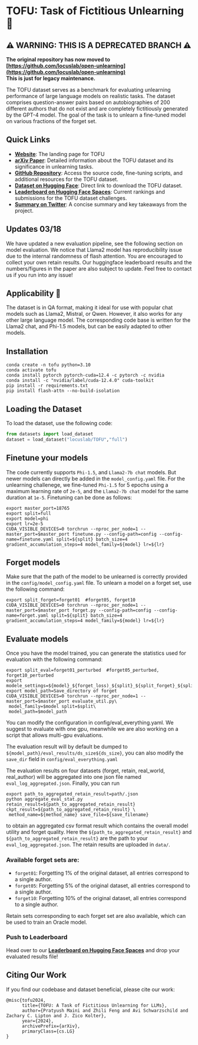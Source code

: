 # TOFU: Task of Fictitious Unlearning 🍢

## ⚠️ **WARNING: THIS IS A DEPRECATED BRANCH** ⚠️
**The original repository has now moved to [https://github.com/locuslab/open-unlearning](https://github.com/locuslab/open-unlearning)**   
**This is just for legacy maintenance.**

The TOFU dataset serves as a benchmark for evaluating unlearning performance of large language models on realistic tasks. The dataset comprises question-answer pairs based on autobiographies of 200 different authors that do not exist and are completely fictitiously generated by the GPT-4 model. The goal of the task is to unlearn a fine-tuned model on various fractions of the forget set.

## Quick Links

- [**Website**](https://locuslab.github.io/tofu): The landing page for TOFU
- [**arXiv Paper**](http://arxiv.org/abs/2401.06121): Detailed information about the TOFU dataset and its significance in unlearning tasks.
- [**GitHub Repository**](https://github.com/locuslab/open-unlearning): Access the source code, fine-tuning scripts, and additional resources for the TOFU dataset.
- [**Dataset on Hugging Face**](https://huggingface.co/datasets/locuslab/TOFU): Direct link to download the TOFU dataset.
- [**Leaderboard on Hugging Face Spaces**](https://huggingface.co/spaces/locuslab/tofu_leaderboard): Current rankings and submissions for the TOFU dataset challenges.
- [**Summary on Twitter**](https://x.com/_akhaliq/status/1745643293839327268): A concise summary and key takeaways from the project.

## Updates 03/18
We have updated a new evaluation pipeline, see the following section on model evaluation. We notice that Llama2 model has reproducibility issue due to the internal randomness of flash attention. You are encouraged to collect your own retain results. Our huggingface leaderboard results and the numbers/figures in the paper are also subject to update. Feel free to contact us if you run into any issue! 

## Applicability 🚀

The dataset is in QA format, making it ideal for use with popular chat models such as Llama2, Mistral, or Qwen. However, it also works for any other large language model. The corresponding code base is written for the Llama2 chat, and Phi-1.5 models, but can be easily adapted to other models.

## Installation

```
conda create -n tofu python=3.10
conda activate tofu
conda install pytorch pytorch-cuda=12.4 -c pytorch -c nvidia
conda install -c "nvidia/label/cuda-12.4.0" cuda-toolkit
pip install -r requirements.txt
pip install flash-attn --no-build-isolation
```

## Loading the Dataset

To load the dataset, use the following code:

```python
from datasets import load_dataset
dataset = load_dataset("locuslab/TOFU","full")
```

## Finetune your models

The code currently supports `Phi-1.5`, and `Llama2-7b chat` models. But newer models can directly be added in the `model_config.yaml` file. For the unlearning challenege, we fine-tuned `Phi-1.5` for 5 epochs using a maximum learning rate of `2e-5`, and the `Llama2-7b chat` model for the same duration at `1e-5`. Finetuning can be done as follows:

```
export master_port=18765
export split=full
export model=phi
export lr=2e-5
CUDA_VISIBLE_DEVICES=0 torchrun --nproc_per_node=1 --master_port=$master_port finetune.py --config-path=config --config-name=finetune.yaml split=${split} batch_size=4 gradient_accumulation_steps=4 model_family=${model} lr=${lr}
```

## Forget models
Make sure that the path of the model to be unlearned is correctly provided in the `config/model_config.yaml` file. To unlearn a model on a forget set, use the following command:
```
export split_forget=forget01  #forget05, forget10
CUDA_VISIBLE_DEVICES=0 torchrun --nproc_per_node=1 --master_port=$master_port forget.py --config-path=config --config-name=forget.yaml split=${split} batch_size=4 gradient_accumulation_steps=4 model_family=${model} lr=${lr}
```

## Evaluate models
Once you have the model trained, you can generate the statistics used for evaluation with the following command:
```
export split_eval=forget01_perturbed  #forget05_perturbed, forget10_perturbed
export modele_settings=${model}_${forget_loss)_${split}_${split_forget}_${split_eval}_${num_epochs}
export model_path=Save_directory of forget
CUDA_VISIBLE_DEVICES=0 torchrun --nproc_per_node=1 --master_port=$master_port evaluate_util.py\
 model_family=$model split=$split\
 model_path=$model_path
```
You can modify the configuration in config/eval_everything.yaml. We suggest to evaluate with one gpu, meanwhile we are also working on a script that allows multi-gpu evaluations.

The evaluation result will by default be dumped to `${model_path}/eval_results/ds_size${ds_size}`, you can also modify the `save_dir` field in `config/eval_everything.yaml`

The evaluation results on four datasets (forget, retain, real_world, real_author) will be aggregated into one json file named `eval_log_aggregated.json`. Finally, you can run 
```
export path_to_aggregated_retain_result=path/.json
python aggregate_eval_stat.py retain_result=${path_to_aggregated_retain_result} ckpt_result=${path_to_aggregated_retain_result} \
 method_name=${method_name} save_file=${save_filename}
```
to obtain an aggregated csv format result which contains the overall model utility and forget quality. Here the `${path_to_aggregated_retain_result}` and `${path_to_aggregated_retain_result}` are the path to your `eval_log_aggregated.json`. The retain results are uploaded in `data/`.


### Available forget sets are:

- `forget01`: Forgetting 1% of the original dataset, all entries correspond to a single author.
- `forget05`: Forgetting 5% of the original dataset, all entries correspond to a single author.
- `forget10`: Forgetting 10% of the original dataset, all entries correspond to a single author.

Retain sets corresponding to each forget set are also available, which can be used to train an Oracle model.


### Push to Leaderboard

Head over to our [**Leaderboard on Hugging Face Spaces**](https://huggingface.co/spaces/locuslab/tofu_leaderboard) and drop your evaluated results file!

## Citing Our Work

If you find our codebase and dataset beneficial, please cite our work:
```
@misc{tofu2024,
      title={TOFU: A Task of Fictitious Unlearning for LLMs}, 
      author={Pratyush Maini and Zhili Feng and Avi Schwarzschild and Zachary C. Lipton and J. Zico Kolter},
      year={2024},
      archivePrefix={arXiv},
      primaryClass={cs.LG}
}
```
